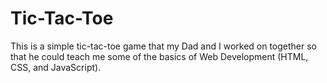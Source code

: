 # Tic-Tac-Toe

This is a simple tic-tac-toe game that my Dad and I worked on together so that he could teach me some of the basics of Web Development (HTML, CSS, and JavaScript).